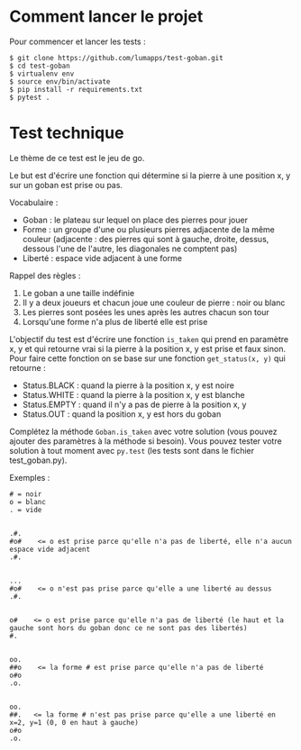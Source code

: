# Comment lancer le projet

Pour commencer et lancer les tests : 

```
$ git clone https://github.com/lumapps/test-goban.git
$ cd test-goban
$ virtualenv env
$ source env/bin/activate
$ pip install -r requirements.txt
$ pytest .
```

# Test technique

Le thème de ce test est le jeu de go.

Le but est d'écrire une fonction qui détermine si la pierre à une position x, y sur un goban est prise ou pas.

Vocabulaire :

* Goban : le plateau sur lequel on place des pierres pour jouer
* Forme : un groupe d'une ou plusieurs pierres adjacente de la même couleur (adjacente : des pierres qui sont à gauche, droite, dessus, dessous l'une de l'autre, les diagonales ne comptent pas)
* Liberté : espace vide adjacent à une forme

Rappel des règles :

1. Le goban a une taille indéfinie
2. Il y a deux joueurs et chacun joue une couleur de pierre : noir ou blanc
3. Les pierres sont posées les unes après les autres chacun son tour
5. Lorsqu'une forme n'a plus de liberté elle est prise

L'objectif du test est d'écrire une fonction `is_taken` qui prend en paramètre x, y et qui retourne vrai si la pierre à la position x, y est prise et faux sinon.
Pour faire cette fonction on se base sur une fonction `get_status(x, y)` qui retourne :

* Status.BLACK : quand la pierre à la position x, y est noire
* Status.WHITE : quand la pierre à la position x, y est blanche
* Status.EMPTY : quand il n'y a pas de pierre à la position x, y
* Status.OUT : quand la position x, y est hors du goban


Complétez la méthode `Goban.is_taken` avec votre solution (vous pouvez ajouter des paramètres à la méthode si besoin).
Vous pouvez tester votre solution à tout moment avec `py.test` (les tests sont dans le fichier test_goban.py).

Exemples :

```
# = noir
o = blanc
. = vide


.#.
#o#    <= o est prise parce qu'elle n'a pas de liberté, elle n'a aucun espace vide adjacent
.#.


...
#o#    <= o n'est pas prise parce qu'elle a une liberté au dessus
.#.


o#    <= o est prise parce qu'elle n'a pas de liberté (le haut et la gauche sont hors du goban donc ce ne sont pas des libertés)
#.


oo.
##o    <= la forme # est prise parce qu'elle n'a pas de liberté
o#o
.o.


oo.
##.   <= la forme # n'est pas prise parce qu'elle a une liberté en x=2, y=1 (0, 0 en haut à gauche)
o#o
.o.
```
